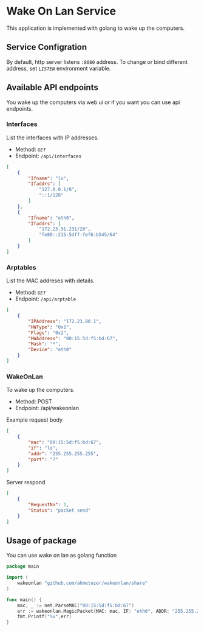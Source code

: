# Wake On Lan Service

This application is implemented with golang to wake up the computers.

## Service Configration

By default, http server listens `:8080` address.
To change or bind different address, set *`LISTEN`* environment variable.

## Available API endpoints

You wake up the computers via web ui or if you want you can
use api endpoints.

### Interfaces

List the interfaces with IP addresses.

- Method: *`GET`*
- Endpoint: `/api/interfaces`

```json
[
    {
        "Ifname": "lo",
        "Ifaddrs": [
            "127.0.0.1/8",
            "::1/128"
        ]
    },
    {
        "Ifname": "eth0",
        "Ifaddrs": [
            "172.23.91.231/20",
            "fe80::215:5dff:fef6:b545/64"
        ]
    }
]
```

### Arptables

List the MAC addreses with details.

- Method: *`GET`*
- Endpoint: `/api/arptable`

```json
[
    {
        "IPAddress": "172.23.80.1",
        "HWType": "0x1",
        "Flags": "0x2",
        "HWAddress": "00:15:5d:f5:bd:67",
        "Mask": "*",
        "Device": "eth0"
    }
]
```

### WakeOnLan

To wake up the computers.

- Method: POST
- Endpoint: /api/wakeonlan

Example request body

```json
[
    {
        "mac": "00:15:5d:f5:bd:67",
        "if": "lo",
        "addr": "255.255.255.255",
        "port": "7"
    }
]

```

Server respond

```json
[
    {
        "RequestNo": 1,
        "Status": "packet send"
    }
]
```

## Usage of package

You can use wake on lan as golang function

```go
package main

import (
    wakeonlan "github.com/ahmetozer/wakeonlan/share"
)

func main() {
    mac, _ := net.ParseMAC("00:15:5d:f5:bd:67")
    err := wakeonlan.MagicPacket{MAC: mac, IF: "eth0", ADDR: "255.255.255.255", PORT: "7"}.SendMagicPacket()
    fmt.Printf("%v",err)
}
```
